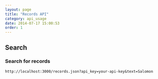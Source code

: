 ```yaml
---
layout: page
title: "Records API"
category: api_usage
date: 2014-07-17 15:00:53
order: 1
---
```


## Search ##

### Search for records ###
`http://localhost:3000/records.json?api_key=your-api-key&text=Salomon`
